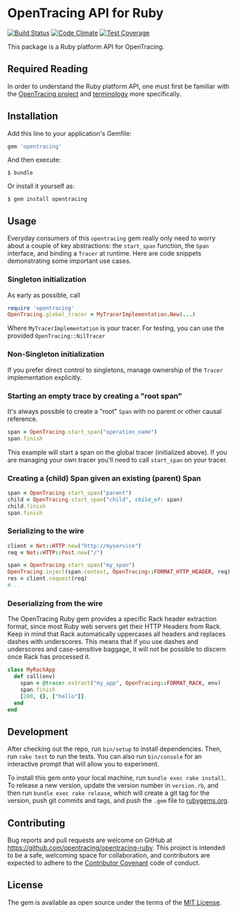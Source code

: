 # OpenTracing API for Ruby

[![Build Status](https://travis-ci.org/ngauthier/opentracing-ruby.svg?branch=master)](https://travis-ci.org/ngauthier/opentracing-ruby) [![Code Climate](https://codeclimate.com/github/ngauthier/opentracing-ruby/badges/gpa.svg)](https://codeclimate.com/github/ngauthier/opentracing-ruby) [![Test Coverage](https://codeclimate.com/github/ngauthier/opentracing-ruby/badges/coverage.svg)](https://codeclimate.com/github/ngauthier/opentracing-ruby/coverage)

This package is a Ruby platform API for OpenTracing.

## Required Reading

In order to understand the Ruby platform API, one must first be familiar with the
[OpenTracing project](http://opentracing.io) and
[terminology](http://opentracing.io/documentation/pages/spec.html) more specifically.

## Installation

Add this line to your application's Gemfile:

```ruby
gem 'opentracing'
```

And then execute:

    $ bundle

Or install it yourself as:

    $ gem install opentracing

## Usage

Everyday consumers of this `opentracing` gem really only need to worry
about a couple of key abstractions: the `start_span` function, the `Span`
interface, and binding a `Tracer` at runtime. Here are code snippets
demonstrating some important use cases.

### Singleton initialization

As early as possible, call

```ruby
require 'opentracing'
OpenTracing.global_tracer = MyTracerImplementation.New(...)
```

Where `MyTracerImplementation` is your tracer. For testing, you can use
the provided `OpenTracing::NilTracer`

### Non-Singleton initialization

If you prefer direct control to singletons, manage ownership of the
`Tracer` implementation explicitly.

### Starting an empty trace by creating a "root span"

It's always possible to create a "root" `Span` with no parent or other causal
reference.

```ruby
span = OpenTracing.start_span("operation_name")
span.finish
```

This example will start a span on the global tracer (initialized above). If
you are managing your own tracer you'll need to call `start_span` on your
tracer.

### Creating a (child) Span given an existing (parent) Span

```ruby
span = OpenTracing.start_span("parent")
child = OpenTracing.start_span("child", child_of: span)
child.finish
span.finish
```

### Serializing to the wire

```ruby
client = Net::HTTP.new("http://myservice")
req = Net::HTTP::Post.new("/")

span = OpenTracing.start_span("my_span")
OpenTracing.inject(span.context, OpenTracing::FORMAT_HTTP_HEADER, req)
res = client.request(req)
#...
```

### Deserializing from the wire

The OpenTracing Ruby gem provides a specific Rack header extraction format,
since most Ruby web servers get their HTTP Headers from Rack. Keep in mind that
Rack automatically uppercases all headers and replaces dashes with underscores.
This means that if you use dashes and underscores and case-sensitive baggage,
it will not be possible to discern once Rack has processed it.

```ruby
class MyRackApp
  def call(env)
    span = @tracer.extract("my_app", OpenTracing::FORMAT_RACK, env)
    span.finish
    [200, {}, ["hello"]]
  end
end
```

## Development

After checking out the repo, run `bin/setup` to install dependencies. Then, run `rake test` to run the tests. You can also run `bin/console` for an interactive prompt that will allow you to experiment.

To install this gem onto your local machine, run `bundle exec rake install`. To release a new version, update the version number in `version.rb`, and then run `bundle exec rake release`, which will create a git tag for the version, push git commits and tags, and push the `.gem` file to [rubygems.org](https://rubygems.org).

## Contributing

Bug reports and pull requests are welcome on GitHub at https://github.com/opentracing/opentracing-ruby. This project is intended to be a safe, welcoming space for collaboration, and contributors are expected to adhere to the [Contributor Covenant](http://contributor-covenant.org) code of conduct.


## License

The gem is available as open source under the terms of the [MIT License](http://opensource.org/licenses/MIT).
